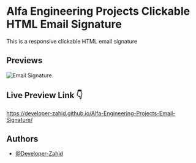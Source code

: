 # Alfa Engineering Projects Clickable HTML Email Signature

This is a responsive clickable HTML email signature


## Previews

![Email Signature](https://developer-zahid.github.io/Alfa-Engineering-Projects-Email-Signature/images/preview.png)


## Live Preview Link 👇

https://developer-zahid.github.io/Alfa-Engineering-Projects-Email-Signature/


## Authors

- [@Developer-Zahid](https://github.com/Developer-Zahid)